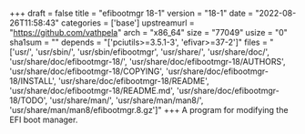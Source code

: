 +++
draft = false
title = "efibootmgr 18-1"
version = "18-1"
date = "2022-08-26T11:58:43"
categories = ['base']
upstreamurl = "https://github.com/vathpela"
arch = "x86_64"
size = "77049"
usize = "0"
sha1sum = ""
depends = "['pciutils>=3.5.1-3', 'efivar>=37-2']"
files = "['usr/', 'usr/sbin/', 'usr/sbin/efibootmgr', 'usr/share/', 'usr/share/doc/', 'usr/share/doc/efibootmgr-18/', 'usr/share/doc/efibootmgr-18/AUTHORS', 'usr/share/doc/efibootmgr-18/COPYING', 'usr/share/doc/efibootmgr-18/INSTALL', 'usr/share/doc/efibootmgr-18/README', 'usr/share/doc/efibootmgr-18/README.md', 'usr/share/doc/efibootmgr-18/TODO', 'usr/share/man/', 'usr/share/man/man8/', 'usr/share/man/man8/efibootmgr.8.gz']"
+++
A program for modifying the EFI boot manager.